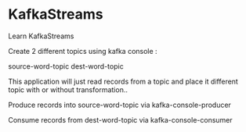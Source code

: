 # KafkaStreams
Learn KafkaStreams


Create 2 different topics using kafka console :

source-word-topic
dest-word-topic

This application will just read records from a topic and place it different topic with or without transformation.. 

Produce records into source-word-topic via kafka-console-producer

Consume records from dest-word-topic via kafka-console-consumer
